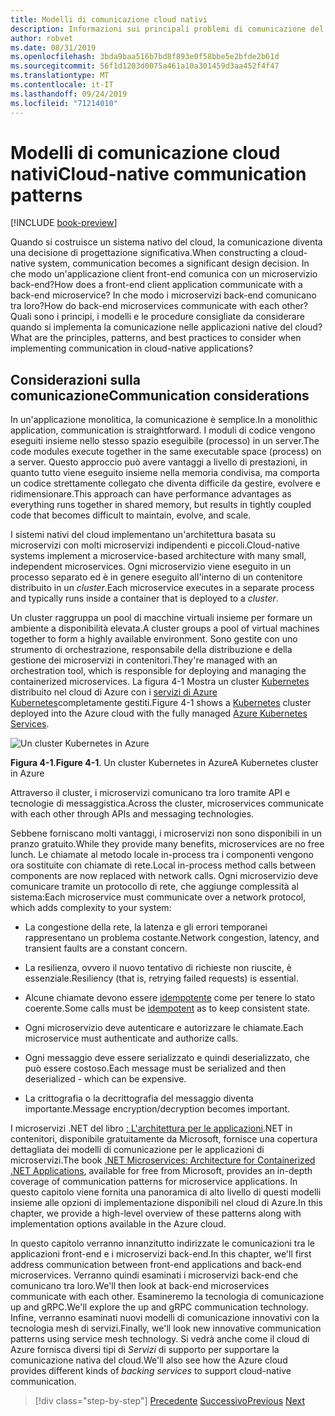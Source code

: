 ```yaml
---
title: Modelli di comunicazione cloud nativi
description: Informazioni sui principali problemi di comunicazione del servizio nelle applicazioni native del cloud
author: robvet
ms.date: 08/31/2019
ms.openlocfilehash: 3bda9baa516b7bd8f893e0f58bbe5e2bfde2b61d
ms.sourcegitcommit: 56f1d1203d0075a461a10a301459d3aa452f4f47
ms.translationtype: MT
ms.contentlocale: it-IT
ms.lasthandoff: 09/24/2019
ms.locfileid: "71214010"
---
```

# <a name="cloud-native-communication-patterns"></a><span data-ttu-id="e0825-103">Modelli di comunicazione cloud nativi</span><span class="sxs-lookup"><span data-stu-id="e0825-103">Cloud-native communication patterns</span></span>

[!INCLUDE [book-preview](../../../includes/book-preview.md)]

<span data-ttu-id="e0825-104">Quando si costruisce un sistema nativo del cloud, la comunicazione diventa una decisione di progettazione significativa.</span><span class="sxs-lookup"><span data-stu-id="e0825-104">When constructing a cloud-native system, communication becomes a significant design decision.</span></span> <span data-ttu-id="e0825-105">In che modo un'applicazione client front-end comunica con un microservizio back-end?</span><span class="sxs-lookup"><span data-stu-id="e0825-105">How does a front-end client application communicate with a back-end microservice?</span></span> <span data-ttu-id="e0825-106">In che modo i microservizi back-end comunicano tra loro?</span><span class="sxs-lookup"><span data-stu-id="e0825-106">How do back-end microservices communicate with each other?</span></span> <span data-ttu-id="e0825-107">Quali sono i principi, i modelli e le procedure consigliate da considerare quando si implementa la comunicazione nelle applicazioni native del cloud?</span><span class="sxs-lookup"><span data-stu-id="e0825-107">What are the principles, patterns, and best practices to consider when implementing communication in cloud-native applications?</span></span>

## <a name="communication-considerations"></a><span data-ttu-id="e0825-108">Considerazioni sulla comunicazione</span><span class="sxs-lookup"><span data-stu-id="e0825-108">Communication considerations</span></span>

<span data-ttu-id="e0825-109">In un'applicazione monolitica, la comunicazione è semplice.</span><span class="sxs-lookup"><span data-stu-id="e0825-109">In a monolithic application, communication is straightforward.</span></span> <span data-ttu-id="e0825-110">I moduli di codice vengono eseguiti insieme nello stesso spazio eseguibile (processo) in un server.</span><span class="sxs-lookup"><span data-stu-id="e0825-110">The code modules execute together in the same executable space (process) on a server.</span></span> <span data-ttu-id="e0825-111">Questo approccio può avere vantaggi a livello di prestazioni, in quanto tutto viene eseguito insieme nella memoria condivisa, ma comporta un codice strettamente collegato che diventa difficile da gestire, evolvere e ridimensionare.</span><span class="sxs-lookup"><span data-stu-id="e0825-111">This approach can have performance advantages as everything runs together in shared memory, but results in tightly coupled code that becomes difficult to maintain, evolve, and scale.</span></span>

<span data-ttu-id="e0825-112">I sistemi nativi del cloud implementano un'architettura basata su microservizi con molti microservizi indipendenti e piccoli.</span><span class="sxs-lookup"><span data-stu-id="e0825-112">Cloud-native systems implement a microservice-based architecture with many small, independent microservices.</span></span> <span data-ttu-id="e0825-113">Ogni microservizio viene eseguito in un processo separato ed è in genere eseguito all'interno di un contenitore distribuito in un *cluster*.</span><span class="sxs-lookup"><span data-stu-id="e0825-113">Each microservice executes in a separate process and typically runs inside a container that is deployed to a *cluster*.</span></span>

<span data-ttu-id="e0825-114">Un cluster raggruppa un pool di macchine virtuali insieme per formare un ambiente a disponibilità elevata.</span><span class="sxs-lookup"><span data-stu-id="e0825-114">A cluster groups a pool of virtual machines together to form a highly available environment.</span></span> <span data-ttu-id="e0825-115">Sono gestite con uno strumento di orchestrazione, responsabile della distribuzione e della gestione dei microservizi in contenitori.</span><span class="sxs-lookup"><span data-stu-id="e0825-115">They're managed with an orchestration tool, which is responsible for deploying and managing the containerized microservices.</span></span> <span data-ttu-id="e0825-116">La figura 4-1 Mostra un cluster [Kubernetes](https://kubernetes.io) distribuito nel cloud di Azure con i [servizi di Azure Kubernetes](https://docs.microsoft.com/azure/aks/intro-kubernetes)completamente gestiti.</span><span class="sxs-lookup"><span data-stu-id="e0825-116">Figure 4-1 shows a [Kubernetes](https://kubernetes.io) cluster deployed into the Azure cloud with the fully managed [Azure Kubernetes Services](https://docs.microsoft.com/azure/aks/intro-kubernetes).</span></span>

![Un cluster Kubernetes in Azure](./media/kubernetes-cluster-in-azure.png)

<span data-ttu-id="e0825-118">**Figura 4-1**.</span><span class="sxs-lookup"><span data-stu-id="e0825-118">**Figure 4-1**.</span></span> <span data-ttu-id="e0825-119">Un cluster Kubernetes in Azure</span><span class="sxs-lookup"><span data-stu-id="e0825-119">A Kubernetes cluster in Azure</span></span>

<span data-ttu-id="e0825-120">Attraverso il cluster, i microservizi comunicano tra loro tramite API e tecnologie di messaggistica.</span><span class="sxs-lookup"><span data-stu-id="e0825-120">Across the cluster, microservices communicate with each other through APIs and messaging technologies.</span></span>

<span data-ttu-id="e0825-121">Sebbene forniscano molti vantaggi, i microservizi non sono disponibili in un pranzo gratuito.</span><span class="sxs-lookup"><span data-stu-id="e0825-121">While they provide many benefits, microservices are no free lunch.</span></span> <span data-ttu-id="e0825-122">Le chiamate al metodo locale in-process tra i componenti vengono ora sostituite con chiamate di rete.</span><span class="sxs-lookup"><span data-stu-id="e0825-122">Local in-process method calls between components are now replaced with network calls.</span></span> <span data-ttu-id="e0825-123">Ogni microservizio deve comunicare tramite un protocollo di rete, che aggiunge complessità al sistema:</span><span class="sxs-lookup"><span data-stu-id="e0825-123">Each microservice must communicate over a network protocol, which adds complexity to your system:</span></span>

- <span data-ttu-id="e0825-124">La congestione della rete, la latenza e gli errori temporanei rappresentano un problema costante.</span><span class="sxs-lookup"><span data-stu-id="e0825-124">Network congestion, latency, and transient faults are a constant concern.</span></span>

- <span data-ttu-id="e0825-125">La resilienza, ovvero il nuovo tentativo di richieste non riuscite, è essenziale.</span><span class="sxs-lookup"><span data-stu-id="e0825-125">Resiliency (that is, retrying failed requests) is essential.</span></span>

- <span data-ttu-id="e0825-126">Alcune chiamate devono essere [idempotente](https://www.restapitutorial.com/lessons/idempotency.html) come per tenere lo stato coerente.</span><span class="sxs-lookup"><span data-stu-id="e0825-126">Some calls must be [idempotent](https://www.restapitutorial.com/lessons/idempotency.html) as to keep consistent state.</span></span>

- <span data-ttu-id="e0825-127">Ogni microservizio deve autenticare e autorizzare le chiamate.</span><span class="sxs-lookup"><span data-stu-id="e0825-127">Each microservice must authenticate and authorize calls.</span></span>

- <span data-ttu-id="e0825-128">Ogni messaggio deve essere serializzato e quindi deserializzato, che può essere costoso.</span><span class="sxs-lookup"><span data-stu-id="e0825-128">Each message must be serialized and then deserialized - which can be expensive.</span></span>

- <span data-ttu-id="e0825-129">La crittografia o la decrittografia del messaggio diventa importante.</span><span class="sxs-lookup"><span data-stu-id="e0825-129">Message encryption/decryption becomes important.</span></span>

<span data-ttu-id="e0825-130">I microservizi .NET del libro [: L'architettura per le applicazioni](https://docs.microsoft.com/dotnet/standard/microservices-architecture/).NET in contenitori, disponibile gratuitamente da Microsoft, fornisce una copertura dettagliata dei modelli di comunicazione per le applicazioni di microservizi.</span><span class="sxs-lookup"><span data-stu-id="e0825-130">The book [.NET Microservices: Architecture for Containerized .NET Applications](https://docs.microsoft.com/dotnet/standard/microservices-architecture/), available for free from Microsoft, provides an in-depth coverage of communication patterns for microservice applications.</span></span> <span data-ttu-id="e0825-131">In questo capitolo viene fornita una panoramica di alto livello di questi modelli insieme alle opzioni di implementazione disponibili nel cloud di Azure.</span><span class="sxs-lookup"><span data-stu-id="e0825-131">In this chapter, we provide a high-level overview of these patterns along with implementation options available in the Azure cloud.</span></span>

<span data-ttu-id="e0825-132">In questo capitolo verranno innanzitutto indirizzate le comunicazioni tra le applicazioni front-end e i microservizi back-end.</span><span class="sxs-lookup"><span data-stu-id="e0825-132">In this chapter, we'll first address communication between front-end applications and back-end microservices.</span></span> <span data-ttu-id="e0825-133">Verranno quindi esaminati i microservizi back-end che comunicano tra loro.</span><span class="sxs-lookup"><span data-stu-id="e0825-133">We'll then look at back-end microservices communicate with each other.</span></span> <span data-ttu-id="e0825-134">Esamineremo la tecnologia di comunicazione up and gRPC.</span><span class="sxs-lookup"><span data-stu-id="e0825-134">We'll explore the up and gRPC communication technology.</span></span> <span data-ttu-id="e0825-135">Infine, verranno esaminati nuovi modelli di comunicazione innovativi con la tecnologia mesh di servizi.</span><span class="sxs-lookup"><span data-stu-id="e0825-135">Finally, we'll look new innovative communication patterns using service mesh technology.</span></span> <span data-ttu-id="e0825-136">Si vedrà anche come il cloud di Azure fornisca diversi tipi di *Servizi* di supporto per supportare la comunicazione nativa del cloud.</span><span class="sxs-lookup"><span data-stu-id="e0825-136">We'll also see how the Azure cloud provides different kinds of *backing services* to support cloud-native communication.</span></span>

>[!div class="step-by-step"]
><span data-ttu-id="e0825-137">[Precedente](other-deployment-options.md)
>[Successivo](front-end-communication.md)</span><span class="sxs-lookup"><span data-stu-id="e0825-137">[Previous](other-deployment-options.md)
[Next](front-end-communication.md)</span></span>
